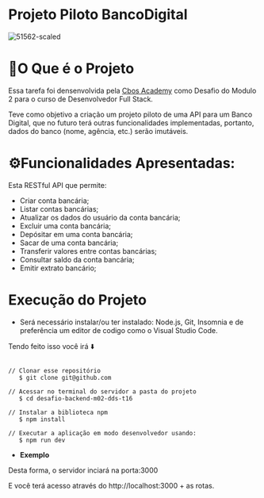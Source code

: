 # Projeto Piloto BancoDigital

![51562-scaled](https://github.com/alana06/Projeto-piloto---Banco-Digital-/assets/150863838/0bb21ab0-a596-4579-be5f-32725cf50e3b)


# **🧾O Que é o Projeto**

Essa tarefa foi densenvolvida pela [Cbos Academy](https://cubos.academy/) como Desafio do Modulo 2 para o curso de Desenvolvedor Full Stack.

Teve como objetivo a criação um projeto piloto de uma API para um Banco Digital, que no futuro terá outras funcionalidades implementadas, portanto, dados do banco (nome, agência, etc.) serão imutáveis.

# **⚙️Funcionalidades Apresentadas:**

Esta RESTful API que permite:

  - Criar conta bancária;
  - Listar contas bancárias;
  - Atualizar os dados do usuário da conta bancária;
  - Excluir uma conta bancária;
  - Depósitar em uma conta bancária;
  - Sacar de uma conta bancária;
  - Transferir valores entre contas bancárias;
  - Consultar saldo da conta bancária;
  - Emitir extrato bancário;

# **Execução do Projeto**

- Será necessário instalar/ou ter instalado: Node.js, Git, Insomnia e de preferência um editor de codigo como o Visual Studio Code.

Tendo feito isso você irá ⬇️

```

// Clonar esse repositório 
   $ git clone git@github.com

// Acessar no terminal do servidor a pasta do projeto
   $ cd desafio-backend-m02-dds-t16

// Instalar a biblioteca npm
   $ npm install

// Executar a aplicação em modo desenvolvedor usando:
   $ npm run dev

```


 - **Exemplo**



Desta forma, o servidor inciará na porta:3000

E você terá acesso através do http://localhost:3000 + as rotas.






